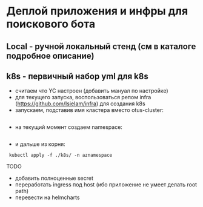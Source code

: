 # Деплой приложения и инфры для поискового бота

## Local - ручной локальный стенд (см в каталоге подробное описание)
## k8s - первичный набор yml для k8s
 - считаем что YC настроен (добавить мануал по настройке)
 - для текущего запуска, воспользоваться репом infra (https://github.com/IsieIam/infra) для создания k8s
 - запускаем, подставив имя кластера вместо otus-cluster:

```yc managed-kubernetes cluster get-credentials otus-cluster --external --force
```
 - на текущий момент создаем namespace:

```kubectl create namespace aznamespace
```

 - и дальше из корня:

```
 kubectl apply -f ./k8s/ -n aznamespace
```

TODO
 - добавить полноценные secret
 - переработать ingress под host (ибо приложение не умеет делать root path)
 - перевести на helmcharts
